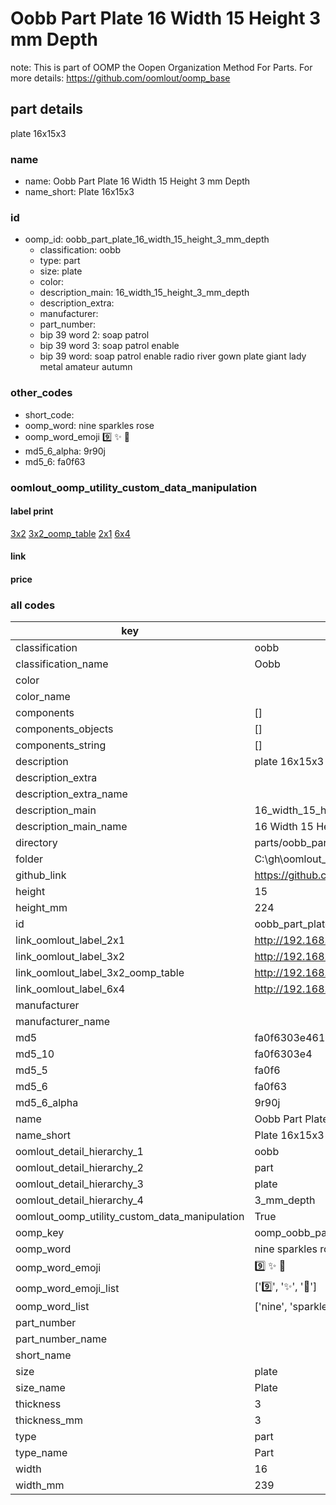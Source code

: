 # Oobb Part Plate 16 Width 15 Height 3 mm Depth  

note: This is part of OOMP the Oopen Organization Method For Parts. For more details: https://github.com/oomlout/oomp_base

##  part details
  



plate 16x15x3



### name
* name: Oobb Part Plate 16 Width 15 Height 3 mm Depth
* name_short: Plate 16x15x3 
### id
* oomp_id: oobb_part_plate_16_width_15_height_3_mm_depth
  * classification: oobb
  * type: part
  * size: plate
  * color: 
  * description_main: 16_width_15_height_3_mm_depth
  * description_extra: 
  * manufacturer: 
  * part_number: 
  * bip 39 word 2: soap patrol
  * bip 39 word 3: soap patrol enable
  * bip 39 word: soap patrol enable radio river gown plate giant lady metal amateur autumn

### other_codes
* short_code: 
* oomp_word: nine sparkles rose
* oomp_word_emoji :nine: :sparkles: :rose:
* md5_6_alpha: 9r90j
* md5_6: fa0f63






### oomlout_oomp_utility_custom_data_manipulation
#### label print
[3x2](http://192.168.1.245:1112/?label=oomp%209r90j)
[3x2_oomp_table](http://192.168.1.108:1112/?label=oomp%209r90j)
[2x1](http://192.168.1.242:1112/?label=oomp%209r90j)
[6x4](http://192.168.1.55:1112/?label=oomp%209r90j)    

#### link

                              

#### price







### all codes 
| key | value |  
| --- | --- |  
| classification | oobb |  
| classification_name | Oobb |  
| color |  |  
| color_name |  |  
| components | [] |  
| components_objects | [] |  
| components_string | [] |  
| description | plate 16x15x3 |  
| description_extra |  |  
| description_extra_name |  |  
| description_main | 16_width_15_height_3_mm_depth |  
| description_main_name | 16 Width 15 Height 3 mm Depth |  
| directory | parts/oobb_part_plate_16_width_15_height_3_mm_depth |  
| folder | C:\gh\oomlout_oobb_version_4_generated_parts\things\oobb_part_plate_16_width_15_height_3_mm_depth |  
| github_link | https://github.com/oomlout/oomlout_oomp_part_src/tree/main/parts/oobb_part_plate_16_width_15_height_3_mm_depth |  
| height | 15 |  
| height_mm | 224 |  
| id | oobb_part_plate_16_width_15_height_3_mm_depth |  
| link_oomlout_label_2x1 | http://192.168.1.242:1112/?label=oomp%209r90j |  
| link_oomlout_label_3x2 | http://192.168.1.245:1112/?label=oomp%209r90j |  
| link_oomlout_label_3x2_oomp_table | http://192.168.1.108:1112/?label=oomp%209r90j |  
| link_oomlout_label_6x4 | http://192.168.1.55:1112/?label=oomp%209r90j |  
| manufacturer |  |  
| manufacturer_name |  |  
| md5 | fa0f6303e461b4c594dd6b0c92a84e6d |  
| md5_10 | fa0f6303e4 |  
| md5_5 | fa0f6 |  
| md5_6 | fa0f63 |  
| md5_6_alpha | 9r90j |  
| name | Oobb Part Plate 16 Width 15 Height 3 mm Depth |  
| name_short | Plate 16x15x3  |  
| oomlout_detail_hierarchy_1 | oobb |  
| oomlout_detail_hierarchy_2 | part |  
| oomlout_detail_hierarchy_3 | plate |  
| oomlout_detail_hierarchy_4 | 3_mm_depth |  
| oomlout_oomp_utility_custom_data_manipulation | True |  
| oomp_key | oomp_oobb_part_plate_16_width_15_height_3_mm_depth |  
| oomp_word | nine sparkles rose |  
| oomp_word_emoji | :nine: :sparkles: :rose: |  
| oomp_word_emoji_list | [':nine:', ':sparkles:', ':rose:'] |  
| oomp_word_list | ['nine', 'sparkles', 'rose'] |  
| part_number |  |  
| part_number_name |  |  
| short_name |  |  
| size | plate |  
| size_name | Plate |  
| thickness | 3 |  
| thickness_mm | 3 |  
| type | part |  
| type_name | Part |  
| width | 16 |  
| width_mm | 239 |  
